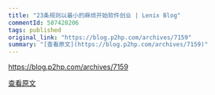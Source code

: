 ```yaml
---
title: "23条规则以最小的麻烦开始软件创业 | Lenix Blog"
commentId: 587428206
tags: published
original_link: "https://blog.p2hp.com/archives/7159"
summary: "[查看原文](https://blog.p2hp.com/archives/7159)"
---
```


https://blog.p2hp.com/archives/7159
    
[查看原文](https://blog.p2hp.com/archives/7159)
    